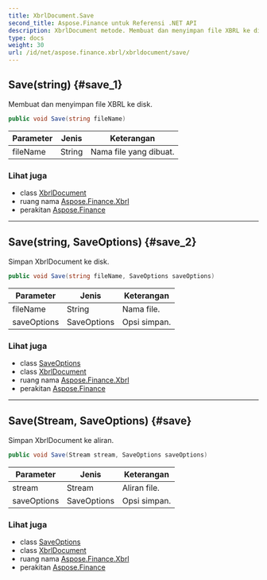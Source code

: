```yaml
---
title: XbrlDocument.Save
second_title: Aspose.Finance untuk Referensi .NET API
description: XbrlDocument metode. Membuat dan menyimpan file XBRL ke disk.
type: docs
weight: 30
url: /id/net/aspose.finance.xbrl/xbrldocument/save/
---
```

## Save(string) {#save_1}

Membuat dan menyimpan file XBRL ke disk.

```csharp
public void Save(string fileName)
```

| Parameter | Jenis | Keterangan |
| --- | --- | --- |
| fileName | String | Nama file yang dibuat. |

### Lihat juga

* class [XbrlDocument](../)
* ruang nama [Aspose.Finance.Xbrl](../../xbrldocument/)
* perakitan [Aspose.Finance](../../../)

---

## Save(string, SaveOptions) {#save_2}

Simpan XbrlDocument ke disk.

```csharp
public void Save(string fileName, SaveOptions saveOptions)
```

| Parameter | Jenis | Keterangan |
| --- | --- | --- |
| fileName | String | Nama file. |
| saveOptions | SaveOptions | Opsi simpan. |

### Lihat juga

* class [SaveOptions](../../saveoptions/)
* class [XbrlDocument](../)
* ruang nama [Aspose.Finance.Xbrl](../../xbrldocument/)
* perakitan [Aspose.Finance](../../../)

---

## Save(Stream, SaveOptions) {#save}

Simpan XbrlDocument ke aliran.

```csharp
public void Save(Stream stream, SaveOptions saveOptions)
```

| Parameter | Jenis | Keterangan |
| --- | --- | --- |
| stream | Stream | Aliran file. |
| saveOptions | SaveOptions | Opsi simpan. |

### Lihat juga

* class [SaveOptions](../../saveoptions/)
* class [XbrlDocument](../)
* ruang nama [Aspose.Finance.Xbrl](../../xbrldocument/)
* perakitan [Aspose.Finance](../../../)


